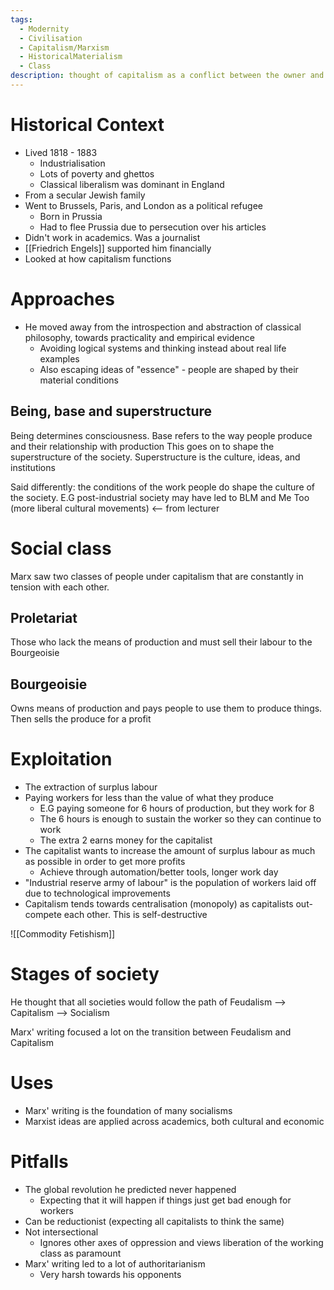 ```yaml
---
tags:
  - Modernity
  - Civilisation
  - Capitalism/Marxism
  - HistoricalMaterialism
  - Class
description: thought of capitalism as a conflict between the owner and employee classes
---
```


# Historical Context
- Lived 1818 - 1883
	- Industrialisation 
	- Lots of poverty and ghettos
	- Classical liberalism was dominant in England
- From a secular Jewish family
- Went to Brussels, Paris, and London as a political refugee
	- Born in Prussia
	- Had to flee Prussia due to persecution over his articles
- Didn't work in academics. Was a journalist
- [[Friedrich Engels]] supported him financially
- Looked at how capitalism functions


# Approaches
- He moved away from the introspection and abstraction of classical philosophy, towards practicality and empirical evidence
	- Avoiding logical systems and thinking instead about real life examples
	- Also escaping ideas of "essence" - people are shaped by their material conditions

## Being, base and superstructure
Being determines consciousness. Base refers to the way people produce and their relationship with production This goes on to shape the superstructure of the society. Superstructure is the culture, ideas, and institutions 

Said differently: the conditions of the work people do shape the culture of the society. E.G post-industrial society may have led to BLM and Me Too (more liberal cultural movements) <-- from lecturer

# Social class
Marx saw two classes of people under capitalism that are constantly in tension with each other.

## Proletariat
Those who lack the means of production and must sell their labour to the Bourgeoisie

## Bourgeoisie 
Owns means of production and pays people to use them to produce things. Then sells the produce for a profit

# Exploitation
- The extraction of surplus labour
- Paying workers for less than the value of what they produce
	- E.G paying someone for 6 hours of production, but they work for 8
	- The 6 hours is enough to sustain the worker so they can continue to work
	- The extra 2 earns money for the capitalist
- The capitalist wants to increase the amount of surplus labour as much as possible in order to get more profits
	- Achieve through automation/better tools, longer work day
- "Industrial reserve army of labour" is the population of workers laid off due to technological improvements
- Capitalism tends towards centralisation (monopoly) as capitalists out-compete each other. This is self-destructive

![[Commodity Fetishism]] 

# Stages of society
He thought that all societies would follow the path of Feudalism --> Capitalism --> Socialism

Marx' writing focused a lot on the transition between Feudalism and Capitalism

# Uses
- Marx' writing is the foundation of many socialisms
- Marxist ideas are applied across academics, both cultural and economic 

# Pitfalls
- The global revolution he predicted never happened
	- Expecting that it will happen if things just get bad enough for workers
- Can be reductionist (expecting all capitalists to think the same)
- Not intersectional
	- Ignores other axes of oppression and views liberation of the working class as paramount
- Marx' writing led to a lot of authoritarianism 
	- Very harsh towards his opponents